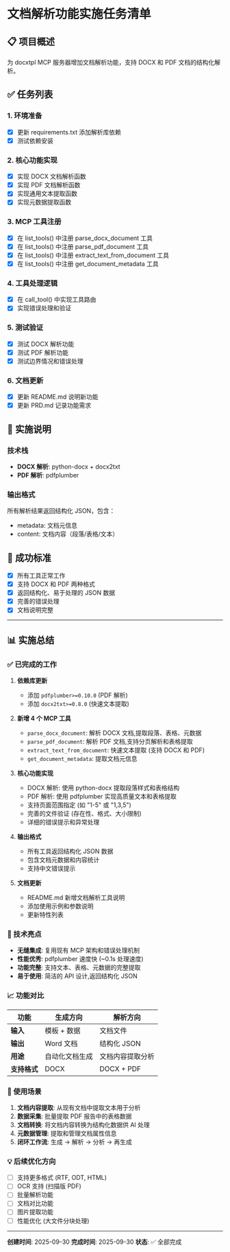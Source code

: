 # 文档解析功能实施任务清单

## 📋 项目概述
为 docxtpl MCP 服务器增加文档解析功能，支持 DOCX 和 PDF 文档的结构化解析。

## ✅ 任务列表

### 1. 环境准备
- [x] 更新 requirements.txt 添加解析库依赖
- [x] 测试依赖安装

### 2. 核心功能实现
- [x] 实现 DOCX 文档解析函数
- [x] 实现 PDF 文档解析函数
- [x] 实现通用文本提取函数
- [x] 实现元数据提取函数

### 3. MCP 工具注册
- [x] 在 list_tools() 中注册 parse_docx_document 工具
- [x] 在 list_tools() 中注册 parse_pdf_document 工具
- [x] 在 list_tools() 中注册 extract_text_from_document 工具
- [x] 在 list_tools() 中注册 get_document_metadata 工具

### 4. 工具处理逻辑
- [x] 在 call_tool() 中实现工具路由
- [x] 实现错误处理和验证

### 5. 测试验证
- [x] 测试 DOCX 解析功能
- [x] 测试 PDF 解析功能
- [x] 测试边界情况和错误处理

### 6. 文档更新
- [x] 更新 README.md 说明新功能
- [x] 更新 PRD.md 记录功能需求

## 📝 实施说明

### 技术栈
- **DOCX 解析**: python-docx + docx2txt
- **PDF 解析**: pdfplumber

### 输出格式
所有解析结果返回结构化 JSON，包含：
- metadata: 文档元信息
- content: 文档内容（段落/表格/文本）

## 🎯 成功标准
- [x] 所有工具正常工作
- [x] 支持 DOCX 和 PDF 两种格式
- [x] 返回结构化、易于处理的 JSON 数据
- [x] 完善的错误处理
- [x] 文档说明完整

---

## 📊 实施总结

### ✅ 已完成的工作

1. **依赖库更新**
   - 添加 `pdfplumber>=0.10.0` (PDF 解析)
   - 添加 `docx2txt>=0.8.0` (快速文本提取)

2. **新增 4 个 MCP 工具**
   - `parse_docx_document`: 解析 DOCX 文档,提取段落、表格、元数据
   - `parse_pdf_document`: 解析 PDF 文档,支持分页解析和表格提取
   - `extract_text_from_document`: 快速文本提取 (支持 DOCX 和 PDF)
   - `get_document_metadata`: 提取文档元信息

3. **核心功能实现**
   - DOCX 解析: 使用 python-docx 提取段落样式和表格结构
   - PDF 解析: 使用 pdfplumber 实现高质量文本和表格提取
   - 支持页面范围指定 (如 "1-5" 或 "1,3,5")
   - 完善的文件验证 (存在性、格式、大小限制)
   - 详细的错误提示和异常处理

4. **输出格式**
   - 所有工具返回结构化 JSON 数据
   - 包含文档元数据和内容统计
   - 支持中文错误提示

5. **文档更新**
   - README.md 新增文档解析工具说明
   - 添加使用示例和参数说明
   - 更新特性列表

### 🔧 技术亮点

- **无缝集成**: 复用现有 MCP 架构和错误处理机制
- **性能优秀**: pdfplumber 速度快 (~0.1s 处理速度)
- **功能完整**: 支持文本、表格、元数据的完整提取
- **易于使用**: 简洁的 API 设计,返回结构化 JSON

### 📈 功能对比

| 功能 | 生成方向 | 解析方向 |
|-----|---------|---------|
| **输入** | 模板 + 数据 | 文档文件 |
| **输出** | Word 文档 | 结构化 JSON |
| **用途** | 自动化文档生成 | 文档内容提取分析 |
| **支持格式** | DOCX | DOCX + PDF |

### 🚀 使用场景

1. **文档内容提取**: 从现有文档中提取文本用于分析
2. **数据采集**: 批量提取 PDF 报告中的表格数据
3. **文档转换**: 将文档内容转换为结构化数据供 AI 处理
4. **元数据管理**: 提取和管理文档属性信息
5. **闭环工作流**: 生成 → 解析 → 分析 → 再生成

### 💡 后续优化方向

- [ ] 支持更多格式 (RTF, ODT, HTML)
- [ ] OCR 支持 (扫描版 PDF)
- [ ] 批量解析功能
- [ ] 文档对比功能
- [ ] 图片提取功能
- [ ] 性能优化 (大文件分块处理)

---
**创建时间**: 2025-09-30
**完成时间**: 2025-09-30
**状态**: ✅ 全部完成